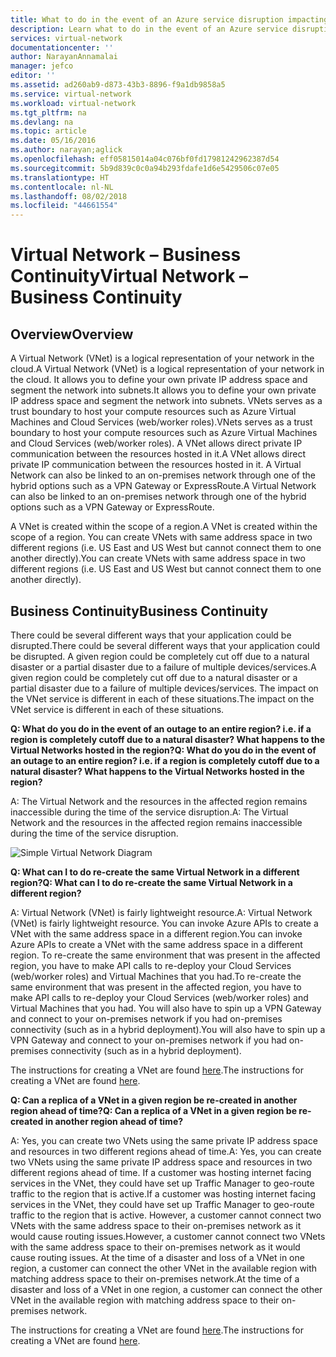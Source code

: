 ```yaml
---
title: What to do in the event of an Azure service disruption impacting Azure Virtual Networks | Microsoft Docs
description: Learn what to do in the event of an Azure service disruption impacting Azure Virtual Networks.
services: virtual-network
documentationcenter: ''
author: NarayanAnnamalai
manager: jefco
editor: ''
ms.assetid: ad260ab9-d873-43b3-8896-f9a1db9858a5
ms.service: virtual-network
ms.workload: virtual-network
ms.tgt_pltfrm: na
ms.devlang: na
ms.topic: article
ms.date: 05/16/2016
ms.author: narayan;aglick
ms.openlocfilehash: eff05815014a04c076bf0fd17981242962387d54
ms.sourcegitcommit: 5b9d839c0c0a94b293fdafe1d6e5429506c07e05
ms.translationtype: HT
ms.contentlocale: nl-NL
ms.lasthandoff: 08/02/2018
ms.locfileid: "44661554"
---
```

# <a name="virtual-network--business-continuity"></a><span data-ttu-id="ac275-103">Virtual Network – Business Continuity</span><span class="sxs-lookup"><span data-stu-id="ac275-103">Virtual Network – Business Continuity</span></span>
## <a name="overview"></a><span data-ttu-id="ac275-104">Overview</span><span class="sxs-lookup"><span data-stu-id="ac275-104">Overview</span></span>
<span data-ttu-id="ac275-105">A Virtual Network (VNet) is a logical representation of your network in the cloud.</span><span class="sxs-lookup"><span data-stu-id="ac275-105">A Virtual Network (VNet) is a logical representation of your network in the cloud.</span></span> <span data-ttu-id="ac275-106">It allows you to define your own private IP address space and segment the network into subnets.</span><span class="sxs-lookup"><span data-stu-id="ac275-106">It allows you to define your own private IP address space and segment the network into subnets.</span></span> <span data-ttu-id="ac275-107">VNets serves as a trust boundary to host your compute resources such as Azure Virtual Machines and Cloud Services (web/worker roles).</span><span class="sxs-lookup"><span data-stu-id="ac275-107">VNets serves as a trust boundary to host your compute resources such as Azure Virtual Machines and Cloud Services (web/worker roles).</span></span> <span data-ttu-id="ac275-108">A VNet allows direct private IP communication between the resources hosted in it.</span><span class="sxs-lookup"><span data-stu-id="ac275-108">A VNet allows direct private IP communication between the resources hosted in it.</span></span> <span data-ttu-id="ac275-109">A Virtual Network can also be linked to an on-premises network through one of the hybrid options such as a VPN Gateway or ExpressRoute.</span><span class="sxs-lookup"><span data-stu-id="ac275-109">A Virtual Network can also be linked to an on-premises network through one of the hybrid options such as a VPN Gateway or ExpressRoute.</span></span>

<span data-ttu-id="ac275-110">A VNet is created within the scope of a region.</span><span class="sxs-lookup"><span data-stu-id="ac275-110">A VNet is created within the scope of a region.</span></span> <span data-ttu-id="ac275-111">You can create VNets with same address space in two different regions (i.e. US East and US West but cannot connect them to one another directly).</span><span class="sxs-lookup"><span data-stu-id="ac275-111">You can create VNets with same address space in two different regions (i.e. US East and US West but cannot connect them to one another directly).</span></span> 

## <a name="business-continuity"></a><span data-ttu-id="ac275-112">Business Continuity</span><span class="sxs-lookup"><span data-stu-id="ac275-112">Business Continuity</span></span>
<span data-ttu-id="ac275-113">There could be several different ways that your application could be disrupted.</span><span class="sxs-lookup"><span data-stu-id="ac275-113">There could be several different ways that your application could be disrupted.</span></span> <span data-ttu-id="ac275-114">A given region could be completely cut off due to a natural disaster or a partial disaster due to a failure of multiple devices/services.</span><span class="sxs-lookup"><span data-stu-id="ac275-114">A given region could be completely cut off due to a natural disaster or a partial disaster due to a failure of multiple devices/services.</span></span> <span data-ttu-id="ac275-115">The impact on the VNet service is different in each of these situations.</span><span class="sxs-lookup"><span data-stu-id="ac275-115">The impact on the VNet service is different in each of these situations.</span></span>

<span data-ttu-id="ac275-116">**Q: What do you do in the event of an outage to an entire region? i.e. if a region is completely cutoff due to a natural disaster? What happens to the Virtual Networks hosted in the region?**</span><span class="sxs-lookup"><span data-stu-id="ac275-116">**Q: What do you do in the event of an outage to an entire region? i.e. if a region is completely cutoff due to a natural disaster? What happens to the Virtual Networks hosted in the region?**</span></span>

<span data-ttu-id="ac275-117">A: The Virtual Network and the resources in the affected region remains inaccessible during the time of the service disruption.</span><span class="sxs-lookup"><span data-stu-id="ac275-117">A: The Virtual Network and the resources in the affected region remains inaccessible during the time of the service disruption.</span></span>

![Simple Virtual Network Diagram](https://docstestmedia1.blob.core.windows.net/azure-media/articles/virtual-network/media/virtual-network-disaster-recovery-guidance/vnet.png)

<span data-ttu-id="ac275-119">**Q: What can I to do re-create the same Virtual Network in a different region?**</span><span class="sxs-lookup"><span data-stu-id="ac275-119">**Q: What can I to do re-create the same Virtual Network in a different region?**</span></span>

<span data-ttu-id="ac275-120">A: Virtual Network (VNet) is fairly lightweight resource.</span><span class="sxs-lookup"><span data-stu-id="ac275-120">A: Virtual Network (VNet) is fairly lightweight resource.</span></span> <span data-ttu-id="ac275-121">You can invoke Azure APIs to create a VNet with the same address space in a different region.</span><span class="sxs-lookup"><span data-stu-id="ac275-121">You can invoke Azure APIs to create a VNet with the same address space in a different region.</span></span> <span data-ttu-id="ac275-122">To re-create the same environment that was present in the affected region, you have to make API calls to re-deploy your Cloud Services (web/worker roles) and Virtual Machines that you had.</span><span class="sxs-lookup"><span data-stu-id="ac275-122">To re-create the same environment that was present in the affected region, you have to make API calls to re-deploy your Cloud Services (web/worker roles) and Virtual Machines that you had.</span></span> <span data-ttu-id="ac275-123">You will also have to spin up a VPN Gateway and connect to your on-premises network if you had on-premises connectivity (such as in a hybrid deployment).</span><span class="sxs-lookup"><span data-stu-id="ac275-123">You will also have to spin up a VPN Gateway and connect to your on-premises network if you had on-premises connectivity (such as in a hybrid deployment).</span></span>

<span data-ttu-id="ac275-124">The instructions for creating a VNet are found [here](virtual-networks-create-vnet-arm-pportal.md).</span><span class="sxs-lookup"><span data-stu-id="ac275-124">The instructions for creating a VNet are found [here](virtual-networks-create-vnet-arm-pportal.md).</span></span> 

<span data-ttu-id="ac275-125">**Q: Can a replica of a VNet in a given region be re-created in another region ahead of time?**</span><span class="sxs-lookup"><span data-stu-id="ac275-125">**Q: Can a replica of a VNet in a given region be re-created in another region ahead of time?**</span></span>

<span data-ttu-id="ac275-126">A: Yes, you can create two VNets using the same private IP address space and resources in two different regions ahead of time.</span><span class="sxs-lookup"><span data-stu-id="ac275-126">A: Yes, you can create two VNets using the same private IP address space and resources in two different regions ahead of time.</span></span> <span data-ttu-id="ac275-127">If a customer was hosting internet facing services in the VNet, they could have set up Traffic Manager to geo-route traffic to the region that is active.</span><span class="sxs-lookup"><span data-stu-id="ac275-127">If a customer was hosting internet facing services in the VNet, they could have set up Traffic Manager to geo-route traffic to the region that is active.</span></span> <span data-ttu-id="ac275-128">However, a customer cannot connect two VNets with the same address space to their on-premises network as it would cause routing issues.</span><span class="sxs-lookup"><span data-stu-id="ac275-128">However, a customer cannot connect two VNets with the same address space to their on-premises network as it would cause routing issues.</span></span> <span data-ttu-id="ac275-129">At the time of a disaster and loss of a VNet in one region, a customer can connect the other VNet in the available region with matching address space to their on-premises network.</span><span class="sxs-lookup"><span data-stu-id="ac275-129">At the time of a disaster and loss of a VNet in one region, a customer can connect the other VNet in the available region with matching address space to their on-premises network.</span></span>

<span data-ttu-id="ac275-130">The instructions for creating a VNet are found [here](virtual-networks-create-vnet-arm-pportal.md).</span><span class="sxs-lookup"><span data-stu-id="ac275-130">The instructions for creating a VNet are found [here](virtual-networks-create-vnet-arm-pportal.md).</span></span>


